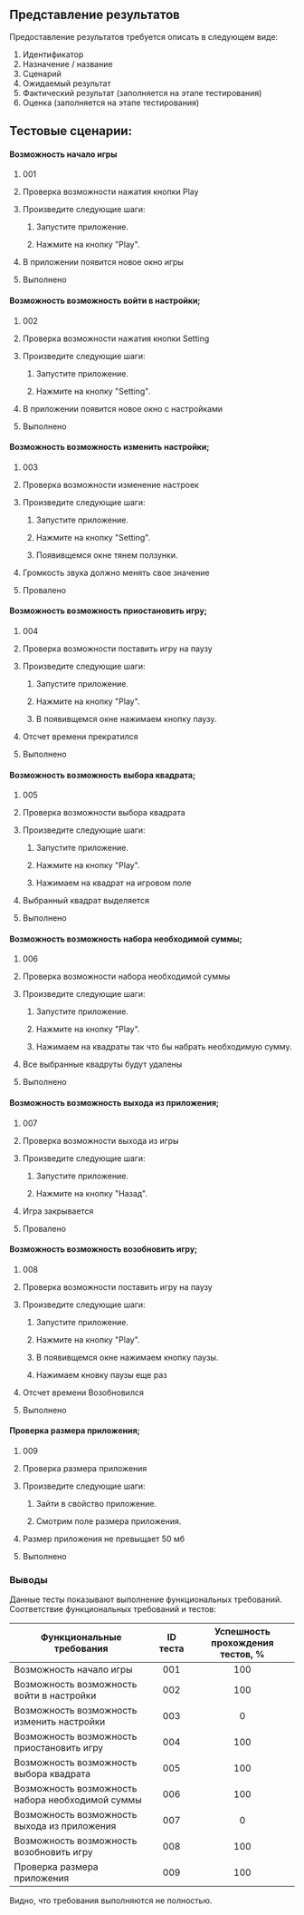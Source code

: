 ## Представление результатов

Предоставление результатов требуется описать в следующем виде:

1. Идентификатор
2. Назначение / название
3. Сценарий
4. Ожидаемый результат
5. Фактический результат (заполняется на этапе тестирования)
6. Оценка (заполняется на этапе тестирования)

## Тестовые сценарии:


#### Возможность начало игры

1. 001

2. Проверка возможности нажатия кнопки Play

3. Произведите следующие шаги:

   1. Запустите приложение.

   2. Нажмите на кнопку "Play".

4. В приложении появится новое окно игры

5. Выполнено

#### Возможность возможность войти в настройки;

1. 002
2. Проверка возможности нажатия кнопки Setting

3. Произведите следующие шаги:

   1. Запустите приложение.

   2. Нажмите на кнопку "Setting".

4. В приложении появится новое окно c настройками

5. Выполнено

#### Возможность возможность изменить настройки;

1. 003
2. Проверка возможности изменение настроек

3. Произведите следующие шаги:

   1. Запустите приложение.

   2. Нажмите на кнопку "Setting".
   
   3. Появивщемся окне тянем ползунки.

4. Громкость звука должно менять свое значение

5. Провалено

#### Возможность возможность приостановить игру;

1. 004
2. Проверка возможности поставить игру на паузу

3. Произведите следующие шаги:

   1. Запустите приложение.

   2. Нажмите на кнопку "Play".
   
   3. В появивщемся окне нажимаем кнопку паузу.

4. Отсчет времени прекратился

5. Выполнено

#### Возможность возможность выбора квадрата;

1. 005
2. Проверка возможности выбора квадрата

3. Произведите следующие шаги:

   1. Запустите приложение.

   2. Нажмите на кнопку "Play".
   
   3. Нажимаем на квадрат на игровом поле

4. Выбранный квадрат выделяется

5. Выполнено

#### Возможность возможность набора необходимой суммы;

1. 006
2. Проверка возможности набора необходимой суммы

3. Произведите следующие шаги:

   1. Запустите приложение.

   2. Нажмите на кнопку "Play".
   
   3. Нажимаем на квадраты так что бы набрать необходимую сумму.
   
4. Все выбранные квадруты будут удалены

5. Выполнено

#### Возможность возможность выхода из приложения;

1. 007
2. Проверка возможности выхода из игры

3. Произведите следующие шаги:

   1. Запустите приложение.

   2. Нажмите на кнопку "Назад".
   
4. Игра закрывается

5. Провалено

#### Возможность возможность возобновить игру;

1. 008
2. Проверка возможности поставить игру на паузу

3. Произведите следующие шаги:

   1. Запустите приложение.

   2. Нажмите на кнопку "Play".
   
   3. В появивщемся окне нажимаем кнопку паузы.
   
   4. Нажимаем кновку паузы еще раз

4. Отсчет времени Возобновился

5. Выполнено

#### Проверка размера приложения;

1. 009

2. Проверка размера приложения

3. Произведите следующие шаги:

   1. Зайти в свойство приложение.

   2. Смотрим поле размера приложения.

4. Размер приложения не превыщает 50 мб

5. Выполнено

### Выводы

Данные тесты показывают выполнение функциональных требований. Соответствие функциональных требований и тестов:

| Функциональные требования                | ID теста | Успешность прохождения тестов, % |
| ---------------------------------------- | :------: | :------------------------------: |
| Возможность начало игры |   001    |               100                |
| Возможность возможность войти в настройки |   002   |                100                 |
| Возможность возможность изменить настройки |    003    |                0                 |
| Возможность возможность приостановить игру |   004    |               100                |
| Возможность возможность выбора квадрата       |   005    |               100                |
| Возможность возможность набора необходимой суммы   |    006    |               100                |
| Возможность возможность выхода из приложения   |    007    |               0                |
| Возможность возможность возобновить игру   |    008    |               100                |
| Проверка размера приложения   |    009    |               100                |

Видно, что требования выполняются не полностью.
